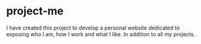# project-me

I have created this project to develop a personal website dedicated to exposing who I am, how I work and what I like. In addition to all my projects.
